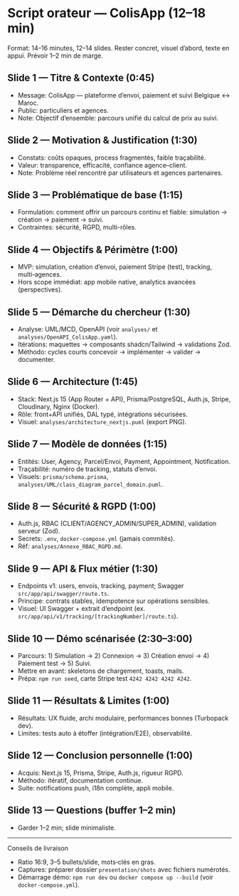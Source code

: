# Script orateur — ColisApp (12–18 min)

Format: 14–16 minutes, 12–14 slides. Rester concret, visuel d’abord, texte en appui. Prévoir 1–2 min de marge.

## Slide 1 — Titre & Contexte (0:45)

- Message: ColisApp — plateforme d’envoi, paiement et suivi Belgique ↔ Maroc.
- Public: particuliers et agences.
- Note: Objectif d’ensemble: parcours unifié du calcul de prix au suivi.

## Slide 2 — Motivation & Justification (1:30)

- Constats: coûts opaques, process fragmentés, faible traçabilité.
- Valeur: transparence, efficacité, confiance agence–client.
- Note: Problème réel rencontré par utilisateurs et agences partenaires.

## Slide 3 — Problématique de base (1:15)

- Formulation: comment offrir un parcours continu et fiable: simulation → création → paiement → suivi.
- Contraintes: sécurité, RGPD, multi-rôles.

## Slide 4 — Objectifs & Périmètre (1:00)

- MVP: simulation, création d’envoi, paiement Stripe (test), tracking, multi‑agences.
- Hors scope immédiat: app mobile native, analytics avancées (perspectives).

## Slide 5 — Démarche du chercheur (1:30)

- Analyse: UML/MCD, OpenAPI (voir `analyses/` et `analyses/OpenAPI_ColisApp.yaml`).
- Itérations: maquettes → composants shadcn/Tailwind → validations Zod.
- Méthodo: cycles courts concevoir → implémenter → valider → documenter.

## Slide 6 — Architecture (1:45)

- Stack: Next.js 15 (App Router + API), Prisma/PostgreSQL, Auth.js, Stripe, Cloudinary, Nginx (Docker).
- Rôle: front+API unifiés, DAL typé, intégrations sécurisées.
- Visuel: `analyses/architecture_nextjs.puml` (export PNG).

## Slide 7 — Modèle de données (1:15)

- Entités: User, Agency, Parcel/Envoi, Payment, Appointment, Notification.
- Traçabilité: numéro de tracking, statuts d’envoi.
- Visuels: `prisma/schema.prisma`, `analyses/UML/class_diagram_parcel_domain.puml`.

## Slide 8 — Sécurité & RGPD (1:00)

- Auth.js, RBAC (CLIENT/AGENCY_ADMIN/SUPER_ADMIN), validation serveur (Zod).
- Secrets: `.env`, `docker-compose.yml` (jamais commités).
- Réf: `analyses/Annexe_RBAC_RGPD.md`.

## Slide 9 — API & Flux métier (1:30)

- Endpoints v1: users, envois, tracking, payment; Swagger `src/app/api/swagger/route.ts`.
- Principe: contrats stables, idempotence sur opérations sensibles.
- Visuel: UI Swagger + extrait d’endpoint (ex. `src/app/api/v1/tracking/[trackingNumber]/route.ts`).

## Slide 10 — Démo scénarisée (2:30–3:00)

- Parcours: 1) Simulation → 2) Connexion → 3) Création envoi → 4) Paiement test → 5) Suivi.
- Mettre en avant: skeletons de chargement, toasts, mails.
- Prépa: `npm run seed`, carte Stripe test `4242 4242 4242 4242`.

## Slide 11 — Résultats & Limites (1:00)

- Résultats: UX fluide, archi modulaire, performances bonnes (Turbopack dev).
- Limites: tests auto à étoffer (intégration/E2E), observabilité.

## Slide 12 — Conclusion personnelle (1:00)

- Acquis: Next.js 15, Prisma, Stripe, Auth.js, rigueur RGPD.
- Méthodo: itératif, documentation continue.
- Suite: notifications push, i18n complète, appli mobile.

## Slide 13 — Questions (buffer 1–2 min)

- Garder 1–2 min; slide minimaliste.

---

Conseils de livraison

- Ratio 16:9, 3–5 bullets/slide, mots‑clés en gras.
- Captures: préparer dossier `presentation/shots` avec fichiers numérotés.
- Démarrage démo: `npm run dev` ou `docker compose up --build` (voir `docker-compose.yml`).
